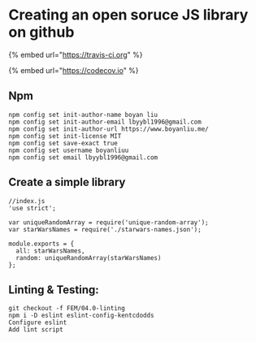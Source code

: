 # Creating an open soruce JS library on github

{% embed url="https://travis-ci.org" %}

{% embed url="https://codecov.io" %}



## Npm

```text
npm config set init-author-name boyan liu
npm config set init-author-email lbyybl1996@gmail.com
npm config set init-author-url https://www.boyanliu.me/
npm config set init-license MIT
npm config set save-exact true
npm config set username boyanliuu
npm config set email lbyybl1996@gmail.com

```

## Create a simple library

```text
//index.js
'use strict';

var uniqueRandomArray = require('unique-random-array');
var starWarsNames = require('./starwars-names.json');

module.exports = {
  all: starWarsNames,
  random: uniqueRandomArray(starWarsNames)
};

```



## Linting & Testing:

```text
git checkout -f FEM/04.0-linting
npm i -D eslint eslint-config-kentcdodds
Configure eslint
Add lint script
```





